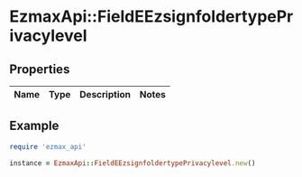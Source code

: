 # EzmaxApi::FieldEEzsignfoldertypePrivacylevel

## Properties

| Name | Type | Description | Notes |
| ---- | ---- | ----------- | ----- |

## Example

```ruby
require 'ezmax_api'

instance = EzmaxApi::FieldEEzsignfoldertypePrivacylevel.new()
```

